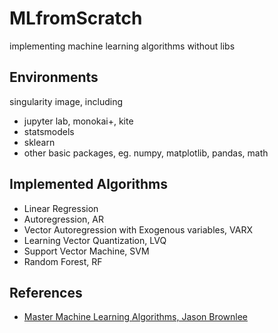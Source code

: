 # MLfromScratch
implementing machine learning algorithms without libs

## Environments
singularity image, including
- jupyter lab, monokai+, kite
- statsmodels
- sklearn
- other basic packages, eg. numpy, matplotlib, pandas, math

## Implemented Algorithms
- Linear Regression
- Autoregression, AR
- Vector Autoregression with Exogenous variables, VARX
- Learning Vector Quantization, LVQ
- Support Vector Machine, SVM
- Random Forest, RF

## References
- [Master Machine Learning Algorithms, Jason Brownlee](https://machinelearningmastery.com/master-machine-learning-algorithms/)